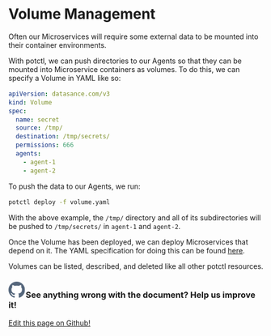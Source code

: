 # Volume Management

Often our Microservices will require some external data to be mounted into their container environments.

With potctl, we can push directories to our Agents so that they can be mounted into Microservice containers as volumes. To do this, we can specify a Volume in YAML like so:

```yaml
apiVersion: datasance.com/v3
kind: Volume
spec:
  name: secret
  source: /tmp/
  destination: /tmp/secrets/
  permissions: 666
  agents:
    - agent-1
    - agent-2
```

To push the data to our Agents, we run:

```bash
potctl deploy -f volume.yaml
```

With the above example, the `/tmp/` directory and all of its subdirectories will be pushed to `/tmp/secrets/` in `agent-1` and `agent-2`.

Once the Volume has been deployed, we can deploy Microservices that depend on it. The YAML specification for doing this can be found [here](../reference-potctl/reference-application).

Volumes can be listed, described, and deleted like all other potctl resources.

<aside class="notifications contribute">
  <h3><img src="/images/icos/ico-github.svg" alt="" />See anything wrong with the document? Help us improve it!</h3>
  <a href="https://github.com/Datasance/docs.datasance.com/edit/main/docs/agent-management/volumes.md"
    target="_blank">
    <p>Edit this page on Github!</p>
  </a>
</aside>
